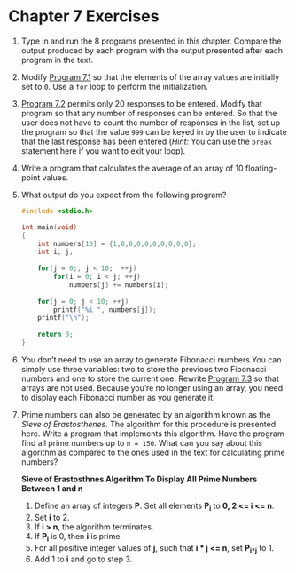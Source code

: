 # Chapter 7 Exercises

1. Type in and run the 8 programs presented in this chapter. Compare the output
produced by each program with the output presented after each program in the 
text.
2. Modify [Program 7.1](Samples/pgm7-1.c) so that the elements of the array 
`values` are initially set to `0`. Use a `for` loop to perform the 
initialization.
3. [Program 7.2](Samples/pgm7-2.c) permits only 20 responses to be entered. 
Modify that program so that any number of responses can be entered. So that the
user does not have to count the number of responses in the list, set up the
program so that the value `999` can be keyed in by the user to indicate that 
the last response has been entered (_Hint:_ You can use the `break` statement
here if you want to exit your loop).
4. Write a program that calculates the average of an array of 10 floating-point
values.
5. What output do you expect from the following program?

	```C
	#include <stdio.h>
	
	int main(void)
	{
		int numbers[10] = {1,0,0,0,0,0,0,0,0,0};
		int i, j;
		
		for(j = 0;, j < 10;  ++j)
			for(i = 0; i < j; ++j)
				numbers[j] += numbers[i];
		
		for(j = 0; j < 10; ++j)
			printf("%i ", numbers[j]);
		printf("\n");
		
		return 0;
	}
	```
6. You don’t need to use an array to generate Fibonacci numbers.You can simply 
use three variables: two to store the previous two Fibonacci numbers and one 
to store the current one. Rewrite [Program 7.3](Samples/pgm7-3.c) so that 
arrays are not used. Because you’re no longer using an array, you need to 
display each Fibonacci number as you generate it.
7. Prime numbers can also be generated by an algorithm known as the 
_Sieve of Erastosthenes_. The algorithm for this procedure is presented here. 
Write a program that implements this algorithm. Have the program find all 
prime numbers up to `n = 150`. What can you say about this algorithm as 
compared to the ones used in the text for calculating prime numbers?

	__Sieve of Erastosthnes Algorithm__
	__To Display All Prime Numbers Between 1 and n__
	1. Define an array of integers __P__. Set all elements __P<sub>i</sub>__ to 
	__0, 2 <= i <= n__.
	2. Set __i__ to 2.
	3. If __i > n__, the algorithm terminates.
	4. If __P<sub>i</sub>__ is 0, then __i__ is prime.
	5. For all positive integer values of __j__, such that __i * j <= n__, set 
	__P<sub>i*j</sub>__ to 1.
	6. Add 1 to __i__ and go to step 3. 


